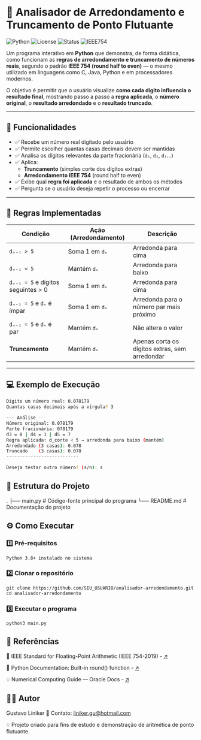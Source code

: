 # 🧮 Analisador de Arredondamento e Truncamento de Ponto Flutuante  

![Python](https://img.shields.io/badge/Python-3.8%2B-blue?logo=python)
![License](https://img.shields.io/badge/license-MIT-green)
![Status](https://img.shields.io/badge/status-Ativo-success)
![IEEE754](https://img.shields.io/badge/IEEE-754-orange)

Um programa interativo em **Python** que demonstra, de forma didática, como funcionam as **regras de arredondamento e truncamento de números reais**, segundo o padrão **IEEE 754 (round half to even)** — o mesmo utilizado em linguagens como C, Java, Python e em processadores modernos.  

O objetivo é permitir que o usuário visualize **como cada dígito influencia o resultado final**, mostrando passo a passo a **regra aplicada**, o **número original**, o **resultado arredondado** e o **resultado truncado**.  

---

## 🚀 Funcionalidades  

- ✅ Recebe um número real digitado pelo usuário  
- ✅ Permite escolher quantas casas decimais devem ser mantidas  
- ✅ Analisa os dígitos relevantes da parte fracionária (`d₁`, `d₂`, `d₃`...)  
- ✅ Aplica:  
  - **Truncamento** (simples corte dos dígitos extras)  
  - **Arredondamento IEEE 754** (round half to even)  
- ✅ Exibe qual **regra foi aplicada** e o resultado de ambos os métodos  
- ✅ Pergunta se o usuário deseja repetir o processo ou encerrar  

---

## 🧠 Regras Implementadas  

| Condição | Ação (Arredondamento) | Descrição |
|-----------|------------------------|------------|
| `dₙ₊₁ > 5` | Soma 1 em `dₙ` | Arredonda para cima |
| `dₙ₊₁ < 5` | Mantém `dₙ` | Arredonda para baixo |
| `dₙ₊₁ = 5` e dígitos seguintes > 0 | Soma 1 em `dₙ` | Arredonda para cima |
| `dₙ₊₁ = 5` e `dₙ` é ímpar | Soma 1 em `dₙ` | Arredonda para o número par mais próximo |
| `dₙ₊₁ = 5` e `dₙ` é par | Mantém `dₙ` | Não altera o valor |
| **Truncamento** | Mantém `dₙ` | Apenas corta os dígitos extras, sem arredondar |

---

## 💻 Exemplo de Execução  

```bash
Digite um número real: 0.078179
Quantas casas decimais após a vírgula? 3

--- Análise ---
Número original: 0.078179
Parte fracionária: 078179
d3 = 8 | d4 = 1 | d5 = 7
Regra aplicada: d_corte < 5 → arredonda para baixo (mantém)
Arredondado (3 casas): 0.078
Truncado    (3 casas): 0.078
---------------------------

Deseja testar outro número? (s/n): s

```

## 🧩 Estrutura do Projeto
.
├── main.py        # Código-fonte principal do programa
└── README.md      # Documentação do projeto


## ⚙️ Como Executar

  ### 1️⃣ Pré-requisitos

    Python 3.8+ instalado no sistema

  ### 2️⃣ Clonar o repositório
    git clone https://github.com/SEU_USUARIO/analisador-arredondamento.git
    cd analisador-arredondamento

  ### 3️⃣ Executar o programa
    python3 main.py


## 📘 Referências

📖 IEEE Standard for Floating-Point Arithmetic (IEEE 754-2019) - [ ↗️ ](https://ieeexplore.ieee.org/document/8766229)

🐍 Python Documentation: Built-in round() function - [ ↗️ ](https://docs.python.org/3/library/functions.html#round)

💡 Numerical Computing Guide — Oracle Docs - [ ↗️ ](https://docs.oracle.com/cd/E19957-01/806-3568/ncg_goldberg.html)


## 👨‍💻 Autor
Gustavo Liniker
📧 Contato:  liniker.gu@hotmail.com

💡 Projeto criado para fins de estudo e demonstração de aritmética de ponto flutuante.
